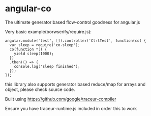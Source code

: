 # angular-co
The ultimate generator based flow-control goodness for angular.js

Very basic example(borwserify/require.js):

  ```
  angular.module('test', []).controller('CtrlTest', function(co) {
    var sleep = require('co-sleep');
    co(function *() {
      yield sleep(1000);
    })
    .then(() => {
      console.log('sleep finished');
    });
  });
  ```

this library also supports generator based reduce/map for arrays and object, please check source code.


Built using https://github.com/google/traceur-compiler

Ensure you have traceur-runtime.js included in order this to work

